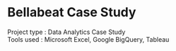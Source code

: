 # Bellabeat Case Study

Project type : Data Analytics Case Study   
Tools used : Microsoft Excel, Google BigQuery, Tableau


